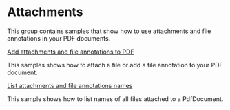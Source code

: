 # Attachments
This group contains samples that show how to use attachments and file annotations in your PDF documents.

[Add attachments and file annotations to PDF](/Samples/Attachments/AddAttachments)

This samples shows how to attach a file or add a file annotation to your PDF document.

[List attachments and file annotations names](/Samples/Attachments/GetAllAttachments)

This sample shows how to list names of all files attached to a PdfDocument.
